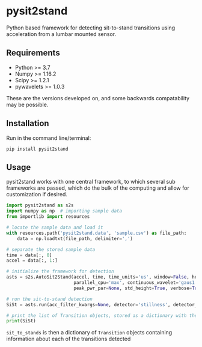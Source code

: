# pysit2stand
Python based framework for detecting sit-to-stand transitions using acceleration from a lumbar mounted sensor.


## Requirements

- Python >= 3.7
- Numpy >= 1.16.2
- Scipy >= 1.2.1
- pywavelets >= 1.0.3

These are the versions developed on, and some backwards compatability may be possible.

## Installation

Run in the command line/terminal:

`pip install pysit2stand`


## Usage

pysit2stand works with one central framework, to which several sub frameworks are passed, which do the bulk of the 
computing and allow for customization if desired.

```python
import pysit2stand as s2s
import numpy as np  # importing sample data
from importlib import resources

# locate the sample data and load it
with resources.path('pysit2stand.data', 'sample.csv') as file_path:
    data = np.loadtxt(file_path, delimiter=',')

# separate the stored sample data
time = data[:, 0]
accel = data[:, 1:]

# initialize the framework for detection
asts = s2s.AutoSit2Stand(accel, time, time_units='us', window=False, hours=('08:00', '20:00'), parallel=False, 
                         parallel_cpu='max', continuous_wavelet='gaus1', peak_pwr_band=[0.0, 0.5], 
                         peak_pwr_par=None, std_height=True, verbose=True)

# run the sit-to-stand detection
SiSt = asts.run(acc_filter_kwargs=None, detector='stillness', detector_kwargs=None)

# print the list of Transition objects, stored as a dictionary with the time they occurred
print(SiSt)
```

`sit_to_stands` is then a dictionary of `Transition` objects containing information about each of the transitions 
detected



